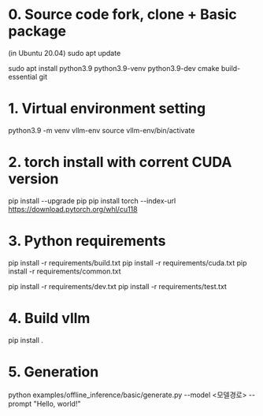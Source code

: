# 0. Source code fork, clone + Basic package 
(in Ubuntu 20.04)
sudo apt update

sudo apt install python3.9 python3.9-venv python3.9-dev cmake build-essential git

# 1. Virtual environment setting
python3.9 -m venv vllm-env
source vllm-env/bin/activate

# 2. torch install with corrent CUDA version
pip install --upgrade pip
pip install torch --index-url https://download.pytorch.org/whl/cu118

# 3. Python requirements 
pip install -r requirements/build.txt
pip install -r requirements/cuda.txt
pip install -r requirements/common.txt

pip install -r requirements/dev.txt
pip install -r requirements/test.txt

# 4. Build vllm
pip install .

# 5. Generation 
python examples/offline_inference/basic/generate.py --model <모델경로> --prompt "Hello, world!"
